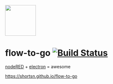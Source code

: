 <img src="https://github.com/shortsn/flow-to-go/blob/master/app.png" width="100">

flow-to-go [![Build Status](https://travis-ci.org/shortsn/flow-to-go.svg?branch=master)](https://travis-ci.org/shortsn/flow-to-go)
================================
[nodeRED](http://nodered.org) + [electron](http://electron.atom.io) = awesome

https://shortsn.github.io/flow-to-go
